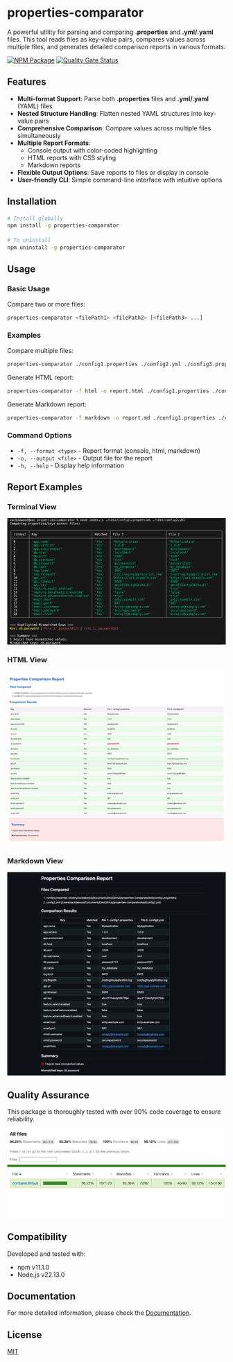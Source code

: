 # properties-comparator

A powerful utility for parsing and comparing **.properties** and **.yml/.yaml** files. This tool reads files as key-value pairs, compares values across multiple files, and generates detailed comparison reports in various formats.

[![NPM Package](https://img.shields.io/npm/v/properties-comparator.svg)](https://www.npmjs.com/package/properties-comparator)  [![Quality Gate Status](https://sonarcloud.io/api/project_badges/measure?project=zackria_properties-comparator&metric=alert_status)](https://sonarcloud.io/summary/new_code?id=zackria_properties-comparator) 

## Features

- **Multi-format Support**: Parse both **.properties** files and **.yml/.yaml** (YAML) files
- **Nested Structure Handling**: Flatten nested YAML structures into key-value pairs
- **Comprehensive Comparison**: Compare values across multiple files simultaneously
- **Multiple Report Formats**:
  - Console output with color-coded highlighting
  - HTML reports with CSS styling
  - Markdown reports
- **Flexible Output Options**: Save reports to files or display in console
- **User-friendly CLI**: Simple command-line interface with intuitive options

## Installation

```bash
# Install globally
npm install -g properties-comparator

# To uninstall
npm uninstall -g properties-comparator
```

## Usage

### Basic Usage

Compare two or more files:

```bash
properties-comparator <filePath1> <filePath2> [<filePath3> ...]
```

### Examples

Compare multiple files:
```bash
properties-comparator ./config1.properties ./config2.yml ./config3.properties
```

Generate HTML report:
```bash
properties-comparator -f html -o report.html ./config1.properties ./config2.yml
```

Generate Markdown report:
```bash
properties-comparator -f markdown -o report.md ./config1.properties ./config2.yml
```

### Command Options

- `-f, --format <type>` - Report format (console, html, markdown)
- `-o, --output <file>` - Output file for the report
- `-h, --help` - Display help information

## Report Examples

### Terminal View
![Terminal Report](./screenshots/TerminalTable.png)

### HTML View
![HTML Report](./screenshots/HtmlReport.png)

### Markdown View
![Markdown Report](./screenshots/MarkDownReport.png)

## Quality Assurance

This package is thoroughly tested with over 90% code coverage to ensure reliability.

![Test Coverage](./screenshots/TestCoverage.png)

## Compatibility

Developed and tested with:
- npm v11.1.0
- Node.js v22.13.0

## Documentation

For more detailed information, please check the [Documentation](DOCUMENTATION.md).

## License

[MIT](LICENSE)
